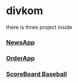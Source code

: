 # divkom
there is three project inside
### [NewsApp](https://github.com/williamchand/divkom/tree/master/Newspedia%20grabbing%20news)
### [OrderApp](https://github.com/williamchand/divkom/tree/master/divisi%20komputer%20order%20taker)
### [ScoreBoard Baseball](https://github.com/williamchand/divkom/tree/master/Scoreboard)
